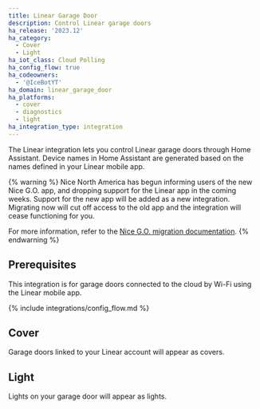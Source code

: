 ```yaml
---
title: Linear Garage Door
description: Control Linear garage doors
ha_release: '2023.12'
ha_category:
  - Cover
  - Light
ha_iot_class: Cloud Polling
ha_config_flow: true
ha_codeowners:
  - '@IceBotYT'
ha_domain: linear_garage_door
ha_platforms:
  - cover
  - diagnostics
  - light
ha_integration_type: integration
---
```


The Linear integration lets you control Linear garage doors through Home Assistant. Device names in Home Assistant are generated based on the names defined in your Linear mobile app.

{% warning %}
Nice North America has begun informing users of the new Nice G.O. app, and dropping support for the Linear app in the coming weeks. Support for the new app will be added as a new integration.
Migrating now will cut off access to the old app and the integration will cease functioning for you.

For more information, refer to the [Nice G.O. migration documentation](https://na.niceforyou.com/features/nice-go-app/#migration).
{% endwarning %}

## Prerequisites

This integration is for garage doors connected to the cloud by Wi-Fi using the Linear mobile app.

{% include integrations/config_flow.md %}

## Cover

Garage doors linked to your Linear account will appear as covers.

## Light

Lights on your garage door will appear as lights.

